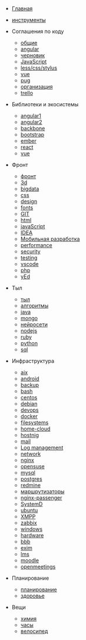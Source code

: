  * [Главная](/index.md)
 * [инструменты](инструменты/инструменты)
 * Соглашения по коду
	 * [общие](conventions/conventions.md)
	 * [angular](conventions/angular.md)
	 * [черновик](conventions/draft.md)
	 * [JavaScript](conventions/js.md)
	 * [less/css/stylus](conventions/less.md)
	 * [vue](conventions/vue.md)
	 * [pug](conventions/pug.md)
	 * [организация](conventions/организация.md)
	 * [trello](conventions/trello.md)
 * Библиотеки и экосистемы
	 * [angular1](frontend/framework/angular1.md)
	 * [angular2](frontend/framework/angular2.md)
	 * [backbone](frontend/framework/backbone.md)
	 * [bootstrap](frontend/framework/bootstrap.md)
	 * [ember](frontend/framework/ember.md)
	 * [react](frontend/framework/react.md)
	 * [vue](frontend/framework/vue.md)
 * Фронт
	 * [фронт](frontend/frontend.md)
	 * [3d](frontend/3d)
	 * [bigdata](frontend/bigdata.md)
	 * [css](frontend/css.md)
	 * [design](frontend/design.md)
	 * [fonts](frontend/fonts.md)
	 * [GIT](frontend/git.md)
	 * [html](frontend/html.md)
	 * [javaScript](frontend/javascript.md)
	 * [IDEA](frontend/idea/idea.md)
	 * [Мобильная разработка](frontend/mobile.md)
	 * [performance](frontend/performance.md)
	 * [security](frontend/security.md)
	 * [testing](frontend/testing.md)
	 * [vscode](frontend/vscode)
	 * [php](frontend/framework/php.md)
	 * [yEd](frontend/yed.md)
	 <!-- * [](frontend/) -->
 * Тыл
	 * [тыл](backend/backend.md)
	 * [алгоритмы](backend/алгоритмы.md)
	 * [java](backend/java.md)
	 * [mongo](backend/mongo.md) 
	 * [нейросети](backend/neural.md)
	 * [nodejs](backend/nodejs.md)
     * [ruby](backend/ruby.md)
	 * [python](backend/python.md)     
	 * [sql](backend/sql.md)
 * Инфраструктура
	 * [aix](admin/aix)
	 * [android](admin/android)
	 * [backup](admin/backup.md)
	 * [bash](admin/bash.md)
	 * [centos](admin/centos.md)
	 * [debian](admin/debian)
	 * [devops](admin/devops.md)
	 * [docker](admin/docker)
	 * [filesystems](admin/filesystems.md)
	 * [home-cloud](admin/home-cloud.md)
	 * [hostnig](admin/hosting)
	 * [mail](admin/mail.md)
	 * [Log management](admin/log-management.md)
	 * [network](admin/network.md)
	 * [nginx](admin/nginx.md)
	 * [opensuse](admin/opensuse.md)
	 * [mysql](admin/mysql.md)
	 * [postgres](admin/postgres.md)
	 * [redmine](admin/redmine.md)
	 * [маршрутизаторы](admin/router.md)	 
	 * [nginx-passenger](admin/nginx-passenger.md)
	 * [SystemD](admin/systemd.md)
	 * [ubuntu](admin/ubuntu)
	 * [XMPP](admin/xmpp.md)
	 * [zabbix](admin/zabbix.md)
	 <!-- * [](admin/) -->
	 * [windows](admin/windows.md)
	 * [hardware](admin/hardware.md)
	 * [bbb](admin/bbb.md)
	 * [exim](admin/exim.md)
	 * [lms](admin/lms.md)
	 * [moodle](admin/moodle.md)
	 * [openmeetings](admin/openmeetings.md)
	 
 * Планирование
 	 * [планирование](планирование/планирование.md)
	 * [здоровье](здоровье/здоровье)
 * Вещи
	 * [химия](вещи/химия)
	 * [часы](вещи/часы)
	 * [велосипед](вещи/велосипед)
	 <!-- * [](вещи/) -->

